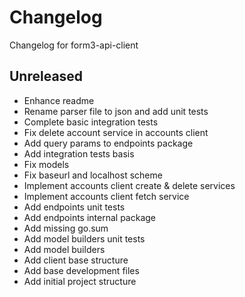 # Changelog
Changelog for form3-api-client

## Unreleased
- Enhance readme
- Rename parser file to json and add unit tests
- Complete basic integration tests
- Fix delete account service in accounts client
- Add query params to endpoints package
- Add integration tests basis
- Fix models
- Fix baseurl and localhost scheme
- Implement accounts client create & delete services
- Implement accounts client fetch service
- Add endpoints unit tests
- Add endpoints internal package
- Add missing go.sum
- Add model builders unit tests
- Add model builders
- Add client base structure
- Add base development files
- Add initial project structure